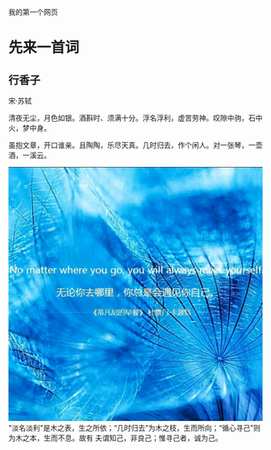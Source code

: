 <!DOCTYPE html>
<html lang="zh-cn">
<head>
	<meta charset="utf-8"/>
	<tite>我的第一个网页</tite>
	<embed src="Karunesh - Follow Your Heart.mp3" hidden="true"
	       autostart="ture"/>
	<link href="styles/test.css"rel="stylesheet"type="text/css"/>
</head>
<boby>
	<h1>先来一首词</h1>
	<h2>行香子</h2>
	<p>宋·苏轼
	<p>清夜无尘，月色如银。酒斟时、须满十分。浮名浮利，虚苦劳神。叹隙中驹，石中火，梦中身。</p>
	<p>虽抱文章，开口谁亲。且陶陶，乐尽天真。几时归去，作个闲人。对一张琴，一壶酒，一溪云。</p>
         <img src="QQ图片20200829203733.jpg">
	<p1>"淡名淡利"是木之表，生之所依；“几时归去”为木之枝，生而所向；“循心寻己”则为木之本，生而不息。故有
		夫谓知己，非良己；惟寻己者，诚为己。</p1>
	</body>
